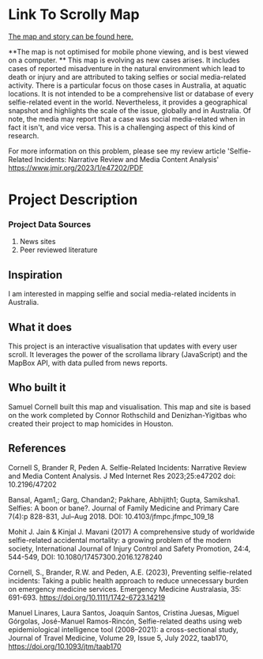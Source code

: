 
# Link To Scrolly Map

[The map and story can be found here.](https://samuelcornell.github.io/selfiemap/source/index.html) 

**The map is not optimised for mobile phone viewing, and is best viewed on a computer.
**
This map is evolving as new cases arises. It includes cases of reported misadventure in the natural environment which lead to death or injury and are attributed to taking selfies or social media-related activity. There is a particular focus on those cases in Australia, at aquatic locations. It is not intended to be a comprehensive list or database of every selfie-related event in the world. Nevertheless, it provides a geographical snapshot and highlights the scale of the issue, globally and in Australia. Of note, the media may report that a case was social media-related when in fact it isn't, and vice versa. This is a challenging aspect of this kind of research.

For more information on this problem, please see my review article 'Selfie-Related Incidents: Narrative Review and Media Content Analysis'
https://www.jmir.org/2023/1/e47202/PDF

# Project Description

### Project Data Sources

1. News sites
2. Peer reviewed literature

## Inspiration

I am interested in mapping selfie and social media-related incidents in Australia.

## What it does

This project is an interactive visualisation that updates with every user scroll. It leverages the power of the scrollama library (JavaScript) and the MapBox API, with data pulled from news reports. 

## Who built it

Samuel Cornell built this map and visualisation. This map and site is based on the work completed by Connor Rothschild and Denizhan-Yigitbas who created their project to map homicides in Houston.

## References

Cornell S, Brander R, Peden A. Selfie-Related Incidents: Narrative Review and Media Content Analysis. J Med Internet Res 2023;25:e47202 doi: 10.2196/47202 

Bansal, Agam1,; Garg, Chandan2; Pakhare, Abhijith1; Gupta, Samiksha1. Selfies: A boon or bane?. Journal of Family Medicine and Primary Care 7(4):p 828-831, Jul–Aug 2018. DOI: 10.4103/jfmpc.jfmpc_109_18

Mohit J. Jain & Kinjal J. Mavani (2017) A comprehensive study of worldwide selfie-related accidental mortality: a growing problem of the modern society, International Journal of Injury Control and Safety Promotion, 24:4, 544-549, DOI: 10.1080/17457300.2016.1278240 

Cornell, S., Brander, R.W. and Peden, A.E. (2023), Preventing selfie-related incidents: Taking a public health approach to reduce unnecessary burden on emergency medicine services. Emergency Medicine Australasia, 35: 691-693. https://doi.org/10.1111/1742-6723.14219

Manuel Linares, Laura Santos, Joaquín Santos, Cristina Juesas, Miguel Górgolas, José-Manuel Ramos-Rincón, Selfie-related deaths using web epidemiological intelligence tool (2008–2021): a cross-sectional study, Journal of Travel Medicine, Volume 29, Issue 5, July 2022, taab170, https://doi.org/10.1093/jtm/taab170



 

